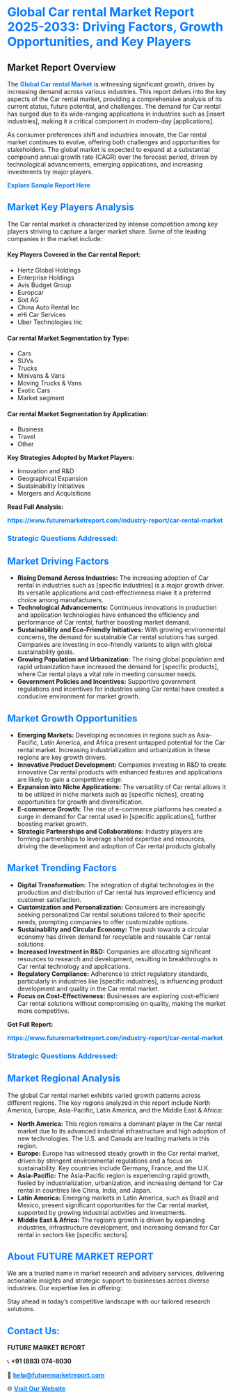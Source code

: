 <h1 style="color: #007BFF;">Global Car rental Market Report 2025-2033: Driving Factors, Growth Opportunities, and Key Players</h1>

<section id="overview">
<h2>Market Report Overview</h2>
<p>The <a href="https://www.futuremarketreport.com/industry-report/car-rental-market" style="color: #007BFF; text-decoration: none;"><strong>Global Car rental Market</strong></a> is witnessing significant growth, driven by increasing demand across various industries. This report delves into the key aspects of the Car rental market, providing a comprehensive analysis of its current status, future potential, and challenges. The demand for Car rental has surged due to its wide-ranging applications in industries such as [insert industries], making it a critical component in modern-day [applications].</p>
<p>As consumer preferences shift and industries innovate, the Car rental market continues to evolve, offering both challenges and opportunities for stakeholders. The global market is expected to expand at a substantial compound annual growth rate (CAGR) over the forecast period, driven by technological advancements, emerging applications, and increasing investments by major players.</p>
</section>

<section id="overview">
<p><a href="https://www.futuremarketreport.com/request-sample/reportId=64090" style="color: #007BFF; text-decoration: none;"><strong>Explore Sample Report Here</strong></a></p>
</section>

<section id="key-players">
<h2 style="color: #007BFF;">Market Key Players Analysis</h2>
<p>The Car rental market is characterized by intense competition among key players striving to capture a larger market share. Some of the leading companies in the market include:</p>
<h4>Key Players Covered in the Car rental Report:</h4>
<ul><li>Hertz Global Holdings</li><li>Enterprise Holdings</li><li>Avis Budget Group</li><li>Europcar</li><li>Sixt AG</li><li>China Auto Rental Inc</li><li>eHi Car Services</li><li>Uber Technologies Inc</li></ul>
<h4>Car rental Market Segmentation by Type:</h4>
<ul><li>Cars</li><li>SUVs</li><li>Trucks</li><li>Minivans &amp; Vans</li><li>Moving Trucks &amp; Vans</li><li>Exotic Cars</li><li>Market segment</li></ul>

<h4>Car rental Market Segmentation by Application:</h4>
<ul><li>Business</li><li>Travel</li><li>Other</li></ul>
<p><strong>Key Strategies Adopted by Market Players:</strong></p>
<ul>
<li>Innovation and R&D</li>
<li>Geographical Expansion</li>
<li>Sustainability Initiatives</li>
<li>Mergers and Acquisitions</li>
</ul>
</section>

<section>
<p><strong>Read Full Analysis: </strong></p><a href="https://www.futuremarketreport.com/industry-report/car-rental-market" style="color: #007BFF; text-decoration: none;"><strong>https://www.futuremarketreport.com/industry-report/car-rental-market</strong></a>
<h3 style="color: #007BFF;">Strategic Questions Addressed:</h3>
</section>

<section id="driving-factors">
<h2 style="color: #007BFF;">Market Driving Factors</h2>
<ul>
<li><strong>Rising Demand Across Industries:</strong> The increasing adoption of Car rental in industries such as [specific industries] is a major growth driver. Its versatile applications and cost-effectiveness make it a preferred choice among manufacturers.</li>
<li><strong>Technological Advancements:</strong> Continuous innovations in production and application technologies have enhanced the efficiency and performance of Car rental, further boosting market demand.</li>
<li><strong>Sustainability and Eco-Friendly Initiatives:</strong> With growing environmental concerns, the demand for sustainable Car rental solutions has surged. Companies are investing in eco-friendly variants to align with global sustainability goals.</li>
<li><strong>Growing Population and Urbanization:</strong> The rising global population and rapid urbanization have increased the demand for [specific products], where Car rental plays a vital role in meeting consumer needs.</li>
<li><strong>Government Policies and Incentives:</strong> Supportive government regulations and incentives for industries using Car rental have created a conducive environment for market growth.</li>
</ul>
</section>

<section id="growth-opportunities">
<h2 style="color: #007BFF;">Market Growth Opportunities</h2>
<ul>
<li><strong>Emerging Markets:</strong> Developing economies in regions such as Asia-Pacific, Latin America, and Africa present untapped potential for the Car rental market. Increasing industrialization and urbanization in these regions are key growth drivers.</li>
<li><strong>Innovative Product Development:</strong> Companies investing in R&D to create innovative Car rental products with enhanced features and applications are likely to gain a competitive edge.</li>
<li><strong>Expansion into Niche Applications:</strong> The versatility of Car rental allows it to be utilized in niche markets such as [specific niches], creating opportunities for growth and diversification.</li>
<li><strong>E-commerce Growth:</strong> The rise of e-commerce platforms has created a surge in demand for Car rental used in [specific applications], further boosting market growth.</li>
<li><strong>Strategic Partnerships and Collaborations:</strong> Industry players are forming partnerships to leverage shared expertise and resources, driving the development and adoption of Car rental products globally.</li>
</ul>
</section>

<section id="trending-factors">
<h2 style="color: #007BFF;">Market Trending Factors</h2>
<ul>
<li><strong>Digital Transformation:</strong> The integration of digital technologies in the production and distribution of Car rental has improved efficiency and customer satisfaction.</li>
<li><strong>Customization and Personalization:</strong> Consumers are increasingly seeking personalized Car rental solutions tailored to their specific needs, prompting companies to offer customizable options.</li>
<li><strong>Sustainability and Circular Economy:</strong> The push towards a circular economy has driven demand for recyclable and reusable Car rental solutions.</li>
<li><strong>Increased Investment in R&D:</strong> Companies are allocating significant resources to research and development, resulting in breakthroughs in Car rental technology and applications.</li>
<li><strong>Regulatory Compliance:</strong> Adherence to strict regulatory standards, particularly in industries like [specific industries], is influencing product development and quality in the Car rental market.</li>
<li><strong>Focus on Cost-Effectiveness:</strong> Businesses are exploring cost-efficient Car rental solutions without compromising on quality, making the market more competitive.</li>
</ul>
</section>

<section>
<p><strong>Get Full Report: </strong></p><a href="https://www.futuremarketreport.com/industry-report/car-rental-market" style="color: #007BFF; text-decoration: none;"><strong>https://www.futuremarketreport.com/industry-report/car-rental-market</strong></a>
<h3 style="color: #007BFF;">Strategic Questions Addressed:</h3>
</section>


<section id="regional-analysis">
<h2 style="color: #007BFF;">Market Regional Analysis</h2>
<p>The global Car rental market exhibits varied growth patterns across different regions. The key regions analyzed in this report include North America, Europe, Asia-Pacific, Latin America, and the Middle East & Africa:</p>
<ul>
<li><strong>North America:</strong> This region remains a dominant player in the Car rental market due to its advanced industrial infrastructure and high adoption of new technologies. The U.S. and Canada are leading markets in this region.</li>
<li><strong>Europe:</strong> Europe has witnessed steady growth in the Car rental market, driven by stringent environmental regulations and a focus on sustainability. Key countries include Germany, France, and the U.K.</li>
<li><strong>Asia-Pacific:</strong> The Asia-Pacific region is experiencing rapid growth, fueled by industrialization, urbanization, and increasing demand for Car rental in countries like China, India, and Japan.</li>
<li><strong>Latin America:</strong> Emerging markets in Latin America, such as Brazil and Mexico, present significant opportunities for the Car rental market, supported by growing industrial activities and investments.</li>
<li><strong>Middle East & Africa:</strong> The region’s growth is driven by expanding industries, infrastructure development, and increasing demand for Car rental in sectors like [specific sectors].</li>
</ul>
</section>

<footer>
<h2 style="color: #007BFF;">About FUTURE MARKET REPORT</h2>
<p>We are a trusted name in market research and advisory services, delivering actionable insights and strategic support to businesses across diverse industries. Our expertise lies in offering:</p>

<p>Stay ahead in today’s competitive landscape with our tailored research solutions.</p>

<h2 style="color: #007BFF;">Contact Us:</h2>
<p><strong>FUTURE MARKET REPORT</strong></p>
<p>📞 <strong>+91 (883) 074-8030</strong></p>
<p>📧 <strong><a href="mailto:help@futuremarketreport.com" style="color: #007BFF;">help@futuremarketreport.com</a></strong></p>
<p>🌐 <strong><a href="https://www.futuremarketreport.com/" style="color: #007BFF;">Visit Our Website</a></strong></p>
</footer>